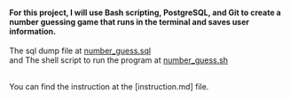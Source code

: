 #### For this project, I will use Bash scripting, PostgreSQL, and Git to create a number guessing game that runs in the terminal and saves user information. </br>
The sql dump file at [number_guess.sql]()</br> and
The shell script to run the program at [number_guess.sh]() </br></br>

You can find the instruction at the [instruction.md] file.
